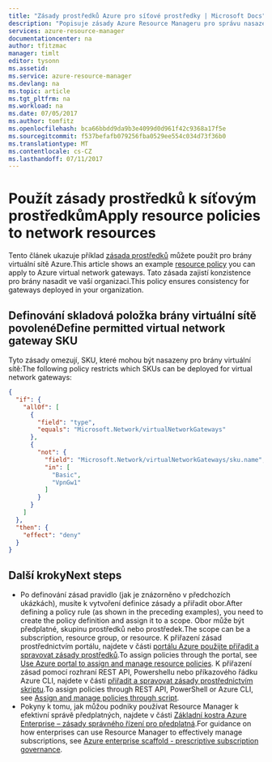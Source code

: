 ```yaml
---
title: "Zásady prostředků Azure pro síťové prostředky | Microsoft Docs"
description: "Popisuje zásady Azure Resource Manageru pro správu nasazení síťových prostředků."
services: azure-resource-manager
documentationcenter: na
author: tfitzmac
manager: timlt
editor: tysonn
ms.assetid: 
ms.service: azure-resource-manager
ms.devlang: na
ms.topic: article
ms.tgt_pltfrm: na
ms.workload: na
ms.date: 07/05/2017
ms.author: tomfitz
ms.openlocfilehash: bca66bbdd9da9b3e4099d0d961f42c9368a17f5e
ms.sourcegitcommit: f537befafb079256fba0529ee554c034d73f36b0
ms.translationtype: MT
ms.contentlocale: cs-CZ
ms.lasthandoff: 07/11/2017
---
```

# <a name="apply-resource-policies-to-network-resources"></a><span data-ttu-id="200a7-103">Použít zásady prostředků k síťovým prostředkům</span><span class="sxs-lookup"><span data-stu-id="200a7-103">Apply resource policies to network resources</span></span>
<span data-ttu-id="200a7-104">Tento článek ukazuje příklad [zásada prostředků](resource-manager-policy.md) můžete použít pro brány virtuální sítě Azure.</span><span class="sxs-lookup"><span data-stu-id="200a7-104">This article shows an example [resource policy](resource-manager-policy.md) you can apply to Azure virtual network gateways.</span></span> <span data-ttu-id="200a7-105">Tato zásada zajistí konzistence pro brány nasadit ve vaší organizaci.</span><span class="sxs-lookup"><span data-stu-id="200a7-105">This policy ensures consistency for gateways deployed in your organization.</span></span> 

## <a name="define-permitted-virtual-network-gateway-sku"></a><span data-ttu-id="200a7-106">Definování skladová položka brány virtuální sítě povolené</span><span class="sxs-lookup"><span data-stu-id="200a7-106">Define permitted virtual network gateway SKU</span></span>

<span data-ttu-id="200a7-107">Tyto zásady omezují, SKU, které mohou být nasazeny pro brány virtuální sítě:</span><span class="sxs-lookup"><span data-stu-id="200a7-107">The following policy restricts which SKUs can be deployed for virtual network gateways:</span></span>

```json
{
  "if": {
    "allOf": [
      {
        "field": "type",
        "equals": "Microsoft.Network/virtualNetworkGateways"
      },
      {
        "not": {
          "field": "Microsoft.Network/virtualNetworkGateways/sku.name",
          "in": [
            "Basic",
            "VpnGw1"
          ]
        }
      }
    ]
  },
  "then": {
    "effect": "deny"
  }
}
```

## <a name="next-steps"></a><span data-ttu-id="200a7-108">Další kroky</span><span class="sxs-lookup"><span data-stu-id="200a7-108">Next steps</span></span>
* <span data-ttu-id="200a7-109">Po definování zásad pravidlo (jak je znázorněno v předchozích ukázkách), musíte k vytvoření definice zásady a přiřadit obor.</span><span class="sxs-lookup"><span data-stu-id="200a7-109">After defining a policy rule (as shown in the preceding examples), you need to create the policy definition and assign it to a scope.</span></span> <span data-ttu-id="200a7-110">Obor může být předplatné, skupinu prostředků nebo prostředek.</span><span class="sxs-lookup"><span data-stu-id="200a7-110">The scope can be a subscription, resource group, or resource.</span></span> <span data-ttu-id="200a7-111">K přiřazení zásad prostřednictvím portálu, najdete v části [portálu Azure použijte přiřadit a spravovat zásady prostředků](resource-manager-policy-portal.md).</span><span class="sxs-lookup"><span data-stu-id="200a7-111">To assign policies through the portal, see [Use Azure portal to assign and manage resource policies](resource-manager-policy-portal.md).</span></span> <span data-ttu-id="200a7-112">K přiřazení zásad pomocí rozhraní REST API, Powershellu nebo příkazového řádku Azure CLI, najdete v části [přiřadit a spravovat zásady prostřednictvím skriptu](resource-manager-policy-create-assign.md).</span><span class="sxs-lookup"><span data-stu-id="200a7-112">To assign policies through REST API, PowerShell or Azure CLI, see [Assign and manage policies through script](resource-manager-policy-create-assign.md).</span></span> 
* <span data-ttu-id="200a7-113">Pokyny k tomu, jak můžou podniky používat Resource Manager k efektivní správě předplatných, najdete v části [Základní kostra Azure Enterprise – zásady správného řízení pro předplatná](resource-manager-subscription-governance.md).</span><span class="sxs-lookup"><span data-stu-id="200a7-113">For guidance on how enterprises can use Resource Manager to effectively manage subscriptions, see [Azure enterprise scaffold - prescriptive subscription governance](resource-manager-subscription-governance.md).</span></span>

